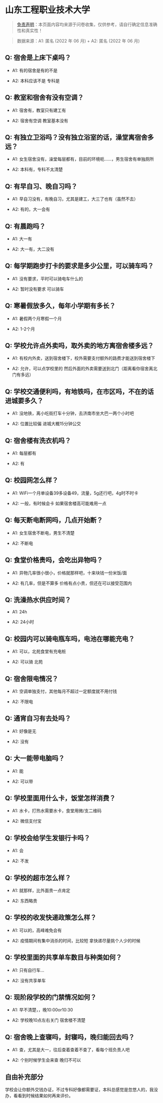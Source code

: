 # 山东工程职业技术大学

> [免责声明](https://colleges.chat/#_3)：本页面内容均来源于问卷收集，仅供参考，请自行确定信息准确性和真实性！

> 数据来源：A1: 匿名 (2022 年 06 月) + A2: 匿名 (2022 年 06 月)

## Q: 宿舍是上床下桌吗？

- A1: 有的宿舍是有的不是

- A2: 本科应该不是 专科是

## Q: 教室和宿舍有没有空调？

- A1: 宿舍有，教室只有建工有

- A2: 宿舍有空调 教室基本没有

## Q: 有独立卫浴吗？没有独立浴室的话，澡堂离宿舍多远？

- A1: 女生宿舍没有，澡堂每层都有，目前的环境呃……，男生宿舍有单独厕所

- A2: 本科有，专科不太清楚

## Q: 有早自习、晚自习吗？

- A1: 早自习没有，有晚自习，尤其是建工，大三了也有（虽然不去）

- A2: 有的，大一会有

## Q: 有晨跑吗？

- A1: 大一有

- A2: 大一有，大二没有

## Q: 每学期跑步打卡的要求是多少公里，可以骑车吗？

- A1: 没有要求，平时可以骑电车什么的

- A2: 暂时没有要求 可以骑车

## Q: 寒暑假放多久，每年小学期有多长？

- A1: 暑假两个月寒假一个月

- A2: 1-2个月

## Q: 学校允许点外卖吗，取外卖的地方离宿舍楼多远？

- A1: 有校内外卖，送到宿舍楼下，校外需要支付额外的路费才能送到宿舍楼下

- A2: 允许，可以点学校里的
然后外面的外卖需要送到北门（距离看你宿舍离北门有多远）

## Q: 学校交通便利吗，有地铁吗，在市区吗，不在的话进城要多久？

- A1: 没地铁，离小吃街打车十分钟，去济南市坐大巴一两个小时吧

- A2: 位置比较偏 进城大概15分钟公交

## Q: 宿舍楼有洗衣机吗？

- A1: 每层都有

- A2: 有

## Q: 校园网怎么样？

- A1: WiFi一个月单设备39多设备49，流量，5g还行吧，4g时不时卡

- A2: 一般，有时候会卡 如果宿舍楼高可能难用一点

## Q: 每天断电断网吗，几点开始断？

- A1: 女生宿舍不断电，男生不清楚

- A2: 不断电

## Q: 食堂价格贵吗，会吃出异物吗？

- A1: 异物几率很小很小，价格就那样吧，十来块钱一份米饭/面

- A2: 有几率，但是不算多
价格有点小贵，但还在可以接受范围内

## Q: 洗澡热水供应时间？

- A1: 24h

- A2: 24小时

## Q: 校园内可以骑电瓶车吗，电池在哪能充电？

- A1: 可以，北苑食堂有充电桩

- A2: 可以骑 北苑

## Q: 宿舍限电情况？

- A1: 空调单独支付，其他每月不超过一定额度就不用付钱

- A2: 不限电

## Q: 通宵自习有去处吗？

- A1: 好像是无

- A2: 没有

## Q: 大一能带电脑吗？

- A1: 能

- A2: 可以带

## Q: 学校里面用什么卡，饭堂怎样消费？

- A1: 水卡，打热水需要水卡，食堂用微/支二维码

- A2: 微信支付宝

## Q: 学校会给学生发银行卡吗？

- A1: 会

- A2: 不发

## Q: 学校的超市怎么样？

- A1: 就那样，比外面贵一点肯定

- A2: 东西略贵

## Q: 学校的收发快递政策怎么样？

- A1: 可以的，高峰难免会有

- A2: 疫情期间有集中消杀的时间，比较短
拿快递尽量挑个人少的时候

## Q: 学校里面的共享单车数目与种类如何？

- A1: 只有自行车…

- A2: 没有共享单车

## Q: 现阶段学校的门禁情况如何？

- A1: 早不清楚，，晚10:00or10:30

- A2: 学校晚10点左右关门 宿舍楼不清楚

## Q: 宿舍晚上查寝吗，封寝吗，晚归能回去吗？

- A1: 查，尤其是大一，往后查着查着不查了，看每个班负责人吧

- A2: 个别时候学生会来查 晚归不可以

## 自由补充部分

学校会让你额外交钱办证，不过专科好像都需要证，本科总感觉是忽悠人的，我没办，看看到时候结果如何再来评价。